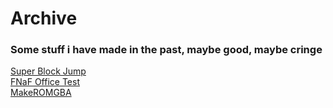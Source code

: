 <html>
<body>
<h1>Archive</h1>
<h3>Some stuff i have made in the past, maybe good, maybe cringe</h3>
<a href="archive/SuperBlockJumpGameBoyAdvanceEdition">Super Block Jump</a><br />
<a href="archive/FNAFOfficeTest">FNaF Office Test</a><br />
<a href="archive/MakeROMGBA">MakeROMGBA</a><br />
</body>
</html>